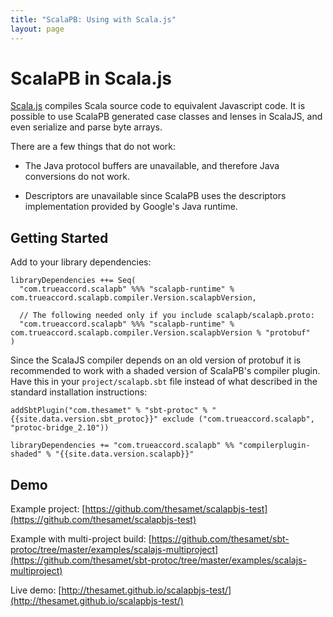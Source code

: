 ```yaml
---
title: "ScalaPB: Using with Scala.js"
layout: page
---
```


# ScalaPB in Scala.js

[Scala.js](http://scala-js.org) compiles Scala source code to equivalent
Javascript code.  It is possible to use ScalaPB generated case classes and
lenses in ScalaJS, and even serialize and parse byte arrays.

There are a few things that do not work:

- The Java protocol buffers are unavailable, and therefore Java conversions do not work.

- Descriptors are unavailable since ScalaPB uses the descriptors
  implementation provided by Google's Java runtime.

## Getting Started

Add to your library dependencies:

    libraryDependencies ++= Seq(
      "com.trueaccord.scalapb" %%% "scalapb-runtime" % com.trueaccord.scalapb.compiler.Version.scalapbVersion,

      // The following needed only if you include scalapb/scalapb.proto:
      "com.trueaccord.scalapb" %%% "scalapb-runtime" % com.trueaccord.scalapb.compiler.Version.scalapbVersion % "protobuf"
    )

Since the ScalaJS compiler depends on an old version of protobuf it is
recommended to work with a shaded version of ScalaPB's compiler plugin. Have
this in your `project/scalapb.sbt` file instead of what described in the
standard installation instructions:

    addSbtPlugin("com.thesamet" % "sbt-protoc" % "{{site.data.version.sbt_protoc}}" exclude ("com.trueaccord.scalapb", "protoc-bridge_2.10"))

    libraryDependencies += "com.trueaccord.scalapb" %% "compilerplugin-shaded" % "{{site.data.version.scalapb}}"

## Demo

Example project: [https://github.com/thesamet/scalapbjs-test](https://github.com/thesamet/scalapbjs-test)

Example with multi-project build: [https://github.com/thesamet/sbt-protoc/tree/master/examples/scalajs-multiproject](https://github.com/thesamet/sbt-protoc/tree/master/examples/scalajs-multiproject)

Live demo: [http://thesamet.github.io/scalapbjs-test/](http://thesamet.github.io/scalapbjs-test/)

